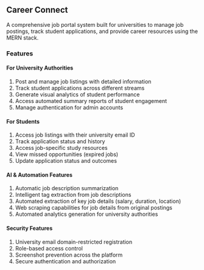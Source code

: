 ## Career Connect
A comprehensive job portal system built for universities to manage job postings, track student applications, and provide career resources using the MERN stack.

### Features
#### For University Authorities

1. Post and manage job listings with detailed information
2. Track student applications across different streams
3. Generate visual analytics of student performance
4. Access automated summary reports of student engagement
5. Manage authentication for admin accounts

#### For Students

1. Access job listings with their university email ID
2. Track application status and history
3. Access job-specific study resources
4. View missed opportunities (expired jobs)
5. Update application status and outcomes

#### AI & Automation Features

1. Automatic job description summarization
2. Intelligent tag extraction from job descriptions
3. Automated extraction of key job details (salary, duration, location)
4. Web scraping capabilities for job details from original postings
5. Automated analytics generation for university authorities

#### Security Features

1. University email domain-restricted registration
2. Role-based access control
3. Screenshot prevention across the platform
4. Secure authentication and authorization

